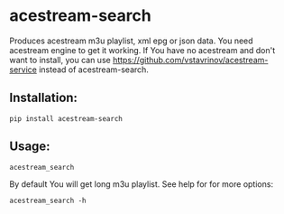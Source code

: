 # acestream-search
Produces acestream m3u playlist, xml epg or json data. 
You need acestream engine to get it working. If You have no acestream and don't want to install, you can use https://github.com/vstavrinov/acestream-service instead of acestream-search.

## Installation:

```
pip install acestream-search
```

## Usage:

```
acestream_search
```

By default You will get long m3u playlist.
See help for for more options:

```
acestream_search -h
```
